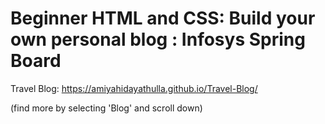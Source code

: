 # Beginner HTML and CSS: Build your own personal blog : Infosys Spring Board

Travel Blog:    https://amiyahidayathulla.github.io/Travel-Blog/

(find more by selecting 'Blog' and scroll down)
